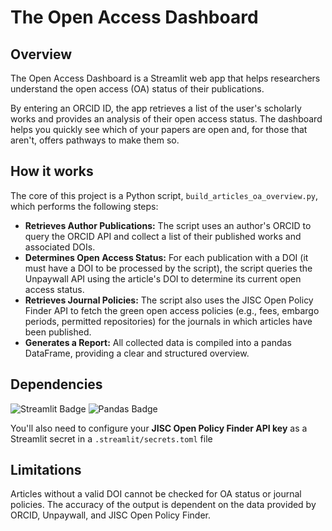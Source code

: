 # The Open Access Dashboard

## Overview
The Open Access Dashboard is a Streamlit web app that helps researchers understand the open access (OA) status of their publications.

By entering an ORCID ID, the app retrieves a list of the user's scholarly works and provides an analysis of their open access status. The dashboard helps you quickly see which of your papers are open and, for those that aren't, offers pathways to make them so.

## How it works
The core of this project is a Python script, `build_articles_oa_overview.py`, which performs the following steps:

- **Retrieves Author Publications:** The script uses an author's ORCID to query the ORCID API and collect a list of their published works and associated DOIs.
- **Determines Open Access Status:** For each publication with a DOI (it must have a DOI to be processed by the script), the script queries the Unpaywall API using the article's DOI to determine its current open access status.
- **Retrieves Journal Policies:** The script also uses the JISC Open Policy Finder API to fetch the green open access policies (e.g., fees, embargo periods, permitted repositories) for the journals in which articles have been published.
- **Generates a Report:** All collected data is compiled into a pandas DataFrame, providing a clear and structured overview.

## Dependencies
<p>
<img src="https://img.shields.io/badge/Streamlit-FF4B4B?style=for-the-badge&logo=streamlit&logoColor=white" alt="Streamlit Badge">
<img src="https://img.shields.io/badge/pandas-150458?style=for-the-badge&logo=pandas&logoColor=white" alt="Pandas Badge">
</p>

You'll also need to configure your **JISC Open Policy Finder API key** as a Streamlit secret in a `.streamlit/secrets.toml` file

## Limitations
Articles without a valid DOI cannot be checked for OA status or journal policies. The accuracy of the output is dependent on the data provided by ORCID, Unpaywall, and JISC Open Policy Finder.
